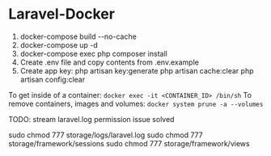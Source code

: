 # Laravel-Docker

1. docker-compose build --no-cache
2. docker-compose up -d
3. docker-compose exec php composer install
4. Create .env file and copy contents from .env.example
5. Create app key:
   php artisan key:generate
   php artisan cache:clear
   php artisan config:clear

To get inside of a container: `docker exec -it <CONTAINER_ID> /bin/sh`
To remove containers, images and volumes: `docker system prune -a --volumes`


TODO: stream laravel.log permission issue solved

sudo chmod 777 storage/logs/laravel.log
sudo chmod 777 storage/framework/sessions
sudo chmod 777 storage/framework/views
